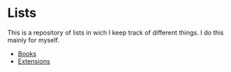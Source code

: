 # Lists

This is a repository of lists in wich I keep track of different things. I do this mainly for myself.

- [Books](./books.md)
- [Extensions](./extensions.md)
